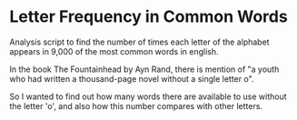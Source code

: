 # Letter Frequency in Common Words

Analysis script to find the number of times each letter of the alphabet appears in 9,000 of the most common words in english.

In the book The Fountainhead by Ayn Rand, there is mention of "a youth who had written a thousand-page novel without a single letter o".

So I wanted to find out how many words there are available to use without the letter 'o', and also how this number compares
with other letters.
